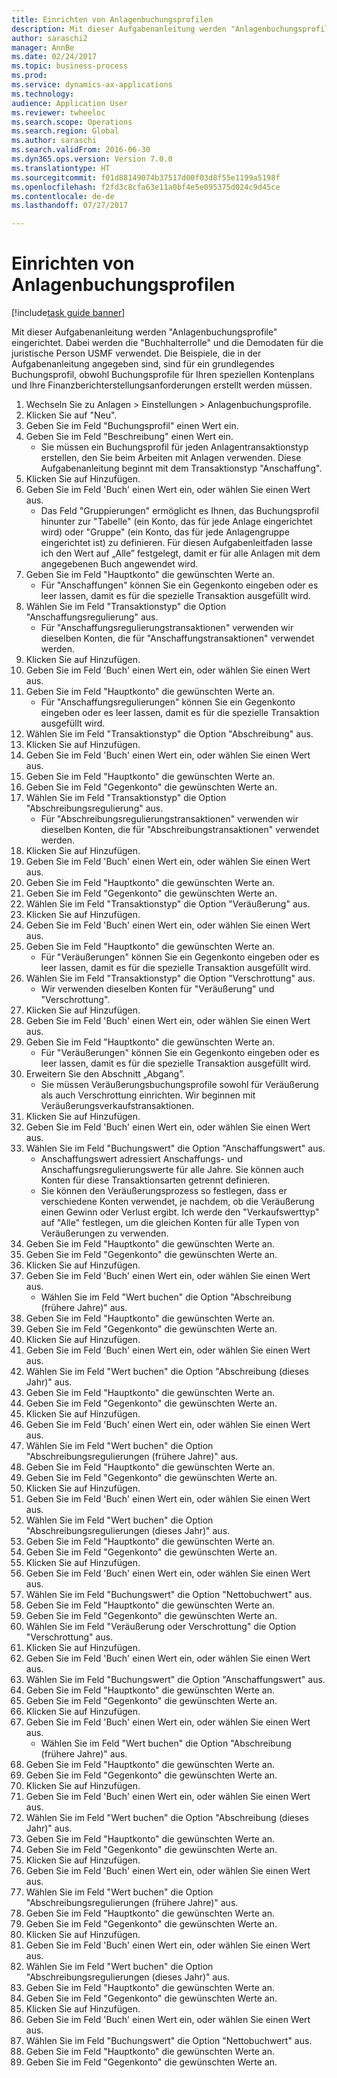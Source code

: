 ```yaml
--- 
title: Einrichten von Anlagenbuchungsprofilen
description: Mit dieser Aufgabenanleitung werden "Anlagenbuchungsprofile" eingerichtet.
author: saraschi2
manager: AnnBe
ms.date: 02/24/2017
ms.topic: business-process
ms.prod: 
ms.service: dynamics-ax-applications
ms.technology: 
audience: Application User
ms.reviewer: twheeloc
ms.search.scope: Operations
ms.search.region: Global
ms.author: saraschi
ms.search.validFrom: 2016-06-30
ms.dyn365.ops.version: Version 7.0.0
ms.translationtype: HT
ms.sourcegitcommit: f01d88149074b37517d00f03d8f55e1199a5198f
ms.openlocfilehash: f2fd3c8cfa63e11a0bf4e5e095375d024c9d45ce
ms.contentlocale: de-de
ms.lasthandoff: 07/27/2017

---
```

# <a name="set-up-fixed-asset-posting-profiles"></a>Einrichten von Anlagenbuchungsprofilen

[!include[task guide banner](../../includes/task-guide-banner.md)]

Mit dieser Aufgabenanleitung werden "Anlagenbuchungsprofile" eingerichtet.  Dabei werden die "Buchhalterrolle" und die Demodaten für die juristische Person USMF verwendet.  Die Beispiele, die in der Aufgabenanleitung angegeben sind, sind für ein grundlegendes Buchungsprofil, obwohl Buchungsprofile für Ihren speziellen Kontenplans und Ihre Finanzberichterstellungsanforderungen erstellt werden müssen.

1. Wechseln Sie zu Anlagen > Einstellungen > Anlagenbuchungsprofile.
2. Klicken Sie auf "Neu".
3. Geben Sie im Feld "Buchungsprofil" einen Wert ein.
4. Geben Sie im Feld "Beschreibung" einen Wert ein.
    * Sie müssen ein Buchungsprofil für jeden Anlagentransaktionstyp erstellen, den Sie beim Arbeiten mit Anlagen verwenden.  Diese Aufgabenanleitung beginnt mit dem Transaktionstyp "Anschaffung".  
5. Klicken Sie auf Hinzufügen.
6. Geben Sie im Feld 'Buch' einen Wert ein, oder wählen Sie einen Wert aus.
    * Das Feld "Gruppierungen" ermöglicht es Ihnen, das Buchungsprofil hinunter zur "Tabelle" (ein Konto, das für jede Anlage eingerichtet wird) oder "Gruppe" (ein Konto, das für jede Anlagengruppe eingerichtet ist) zu definieren.  Für diesen Aufgabenleitfaden lasse ich den Wert auf „Alle” festgelegt, damit er für alle Anlagen mit dem angegebenen Buch angewendet wird.  
7. Geben Sie im Feld "Hauptkonto" die gewünschten Werte an.
    * Für "Anschaffungen" können Sie ein Gegenkonto eingeben oder es leer lassen, damit es für die spezielle Transaktion ausgefüllt wird.    
8. Wählen Sie im Feld "Transaktionstyp" die Option "Anschaffungsregulierung" aus.
    * Für "Anschaffungsregulierungstransaktionen" verwenden wir dieselben Konten, die für "Anschaffungstransaktionen" verwendet werden.  
9. Klicken Sie auf Hinzufügen.
10. Geben Sie im Feld 'Buch' einen Wert ein, oder wählen Sie einen Wert aus.
11. Geben Sie im Feld "Hauptkonto" die gewünschten Werte an.
    * Für "Anschaffungsregulierungen" können Sie ein Gegenkonto eingeben oder es leer lassen, damit es für die spezielle Transaktion ausgefüllt wird.    
12. Wählen Sie im Feld "Transaktionstyp" die Option "Abschreibung" aus.
13. Klicken Sie auf Hinzufügen.
14. Geben Sie im Feld 'Buch' einen Wert ein, oder wählen Sie einen Wert aus.
15. Geben Sie im Feld "Hauptkonto" die gewünschten Werte an.
16. Geben Sie im Feld "Gegenkonto" die gewünschten Werte an.
17. Wählen Sie im Feld "Transaktionstyp" die Option "Abschreibungsregulierung" aus.
    * Für "Abschreibungsregulierungstransaktionen" verwenden wir dieselben Konten, die für "Abschreibungstransaktionen" verwendet werden.  
18. Klicken Sie auf Hinzufügen.
19. Geben Sie im Feld 'Buch' einen Wert ein, oder wählen Sie einen Wert aus.
20. Geben Sie im Feld "Hauptkonto" die gewünschten Werte an.
21. Geben Sie im Feld "Gegenkonto" die gewünschten Werte an.
22. Wählen Sie im Feld "Transaktionstyp" die Option "Veräußerung" aus.
23. Klicken Sie auf Hinzufügen.
24. Geben Sie im Feld 'Buch' einen Wert ein, oder wählen Sie einen Wert aus.
25. Geben Sie im Feld "Hauptkonto" die gewünschten Werte an.
    * Für "Veräußerungen" können Sie ein Gegenkonto eingeben oder es leer lassen, damit es für die spezielle Transaktion ausgefüllt wird.  
26. Wählen Sie im Feld "Transaktionstyp" die Option "Verschrottung" aus.
    * Wir verwenden dieselben Konten für "Veräußerung" und "Verschrottung".  
27. Klicken Sie auf Hinzufügen.
28. Geben Sie im Feld 'Buch' einen Wert ein, oder wählen Sie einen Wert aus.
29. Geben Sie im Feld "Hauptkonto" die gewünschten Werte an.
    * Für "Veräußerungen" können Sie ein Gegenkonto eingeben oder es leer lassen, damit es für die spezielle Transaktion ausgefüllt wird.  
30. Erweitern Sie den Abschnitt „Abgang”.
    * Sie müssen Veräußerungsbuchungsprofile sowohl für Veräußerung als auch Verschrottung einrichten.  Wir beginnen mit Veräußerungsverkaufstransaktionen.  
31. Klicken Sie auf Hinzufügen.
32. Geben Sie im Feld 'Buch' einen Wert ein, oder wählen Sie einen Wert aus.
33. Wählen Sie im Feld "Buchungswert" die Option "Anschaffungswert" aus.
    * Anschaffungswert adressiert Anschaffungs- und Anschaffungsregulierungswerte für alle Jahre.  Sie können auch Konten für diese Transaktionsarten getrennt definieren.  
    * Sie können den Veräußerungsprozess so festlegen, dass er verschiedene Konten verwendet, je nachdem, ob die Veräußerung einen Gewinn oder Verlust ergibt.  Ich werde den "Verkaufswerttyp" auf "Alle" festlegen, um die gleichen Konten für alle Typen von Veräußerungen zu verwenden.  
34. Geben Sie im Feld "Hauptkonto" die gewünschten Werte an.
35. Geben Sie im Feld "Gegenkonto" die gewünschten Werte an.
36. Klicken Sie auf Hinzufügen.
37. Geben Sie im Feld 'Buch' einen Wert ein, oder wählen Sie einen Wert aus.
    * Wählen Sie im Feld "Wert buchen" die Option "Abschreibung (frühere Jahre)" aus.  
38. Geben Sie im Feld "Hauptkonto" die gewünschten Werte an.
39. Geben Sie im Feld "Gegenkonto" die gewünschten Werte an.
40. Klicken Sie auf Hinzufügen.
41. Geben Sie im Feld 'Buch' einen Wert ein, oder wählen Sie einen Wert aus.
42. Wählen Sie im Feld "Wert buchen" die Option "Abschreibung (dieses Jahr)" aus.
43. Geben Sie im Feld "Hauptkonto" die gewünschten Werte an.
44. Geben Sie im Feld "Gegenkonto" die gewünschten Werte an.
45. Klicken Sie auf Hinzufügen.
46. Geben Sie im Feld 'Buch' einen Wert ein, oder wählen Sie einen Wert aus.
47. Wählen Sie im Feld "Wert buchen" die Option "Abschreibungsregulierungen (frühere Jahre)" aus.
48. Geben Sie im Feld "Hauptkonto" die gewünschten Werte an.
49. Geben Sie im Feld "Gegenkonto" die gewünschten Werte an.
50. Klicken Sie auf Hinzufügen.
51. Geben Sie im Feld 'Buch' einen Wert ein, oder wählen Sie einen Wert aus.
52. Wählen Sie im Feld "Wert buchen" die Option "Abschreibungsregulierungen (dieses Jahr)" aus.
53. Geben Sie im Feld "Hauptkonto" die gewünschten Werte an.
54. Geben Sie im Feld "Gegenkonto" die gewünschten Werte an.
55. Klicken Sie auf Hinzufügen.
56. Geben Sie im Feld 'Buch' einen Wert ein, oder wählen Sie einen Wert aus.
57. Wählen Sie im Feld "Buchungswert" die Option "Nettobuchwert" aus.
58. Geben Sie im Feld "Hauptkonto" die gewünschten Werte an.
59. Geben Sie im Feld "Gegenkonto" die gewünschten Werte an.
60. Wählen Sie im Feld "Veräußerung oder Verschrottung" die Option "Verschrottung" aus.
61. Klicken Sie auf Hinzufügen.
62. Geben Sie im Feld 'Buch' einen Wert ein, oder wählen Sie einen Wert aus.
63. Wählen Sie im Feld "Buchungswert" die Option "Anschaffungswert" aus.
64. Geben Sie im Feld "Hauptkonto" die gewünschten Werte an.
65. Geben Sie im Feld "Gegenkonto" die gewünschten Werte an.
66. Klicken Sie auf Hinzufügen.
67. Geben Sie im Feld 'Buch' einen Wert ein, oder wählen Sie einen Wert aus.
    * Wählen Sie im Feld "Wert buchen" die Option "Abschreibung (frühere Jahre)" aus.  
68. Geben Sie im Feld "Hauptkonto" die gewünschten Werte an.
69. Geben Sie im Feld "Gegenkonto" die gewünschten Werte an.
70. Klicken Sie auf Hinzufügen.
71. Geben Sie im Feld 'Buch' einen Wert ein, oder wählen Sie einen Wert aus.
72. Wählen Sie im Feld "Wert buchen" die Option "Abschreibung (dieses Jahr)" aus.
73. Geben Sie im Feld "Hauptkonto" die gewünschten Werte an.
74. Geben Sie im Feld "Gegenkonto" die gewünschten Werte an.
75. Klicken Sie auf Hinzufügen.
76. Geben Sie im Feld 'Buch' einen Wert ein, oder wählen Sie einen Wert aus.
77. Wählen Sie im Feld "Wert buchen" die Option "Abschreibungsregulierungen (frühere Jahre)" aus.
78. Geben Sie im Feld "Hauptkonto" die gewünschten Werte an.
79. Geben Sie im Feld "Gegenkonto" die gewünschten Werte an.
80. Klicken Sie auf Hinzufügen.
81. Geben Sie im Feld 'Buch' einen Wert ein, oder wählen Sie einen Wert aus.
82. Wählen Sie im Feld "Wert buchen" die Option "Abschreibungsregulierungen (dieses Jahr)" aus.
83. Geben Sie im Feld "Hauptkonto" die gewünschten Werte an.
84. Geben Sie im Feld "Gegenkonto" die gewünschten Werte an.
85. Klicken Sie auf Hinzufügen.
86. Geben Sie im Feld 'Buch' einen Wert ein, oder wählen Sie einen Wert aus.
87. Wählen Sie im Feld "Buchungswert" die Option "Nettobuchwert" aus.
88. Geben Sie im Feld "Hauptkonto" die gewünschten Werte an.
89. Geben Sie im Feld "Gegenkonto" die gewünschten Werte an.


